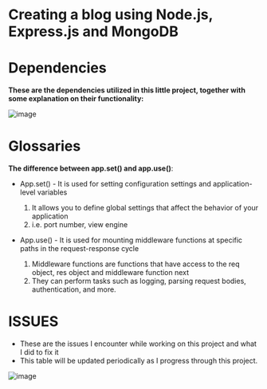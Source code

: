 # Creating a blog using Node.js, Express.js and MongoDB

# Dependencies

**These are the dependencies utilized in this little project, together with some explanation on their functionality:**

![image](https://github.com/asyikin22/Blog-Express-MongoDB/assets/148519441/7469db53-9503-4eac-b45e-28e9d5a9f7a9)

# Glossaries

**The difference between app.set() and app.use()**:
* App.set() - It  is used for setting configuration settings and application-level variables
  1) It allows you to define global settings that affect the behavior of your application
  2) i.e. port number, view engine
 
* App.use() - It is used for mounting middleware functions at specific paths in the request-response cycle
  1) Middleware functions are functions that have access to the req object, res object and middleware function next
  2) They can perform tasks such as logging, parsing request bodies, authentication, and more.
 

# ISSUES

* These are the issues I encounter while working on this project and what I did to fix it
* This table will be updated periodically as I progress through this project.

![image](https://github.com/asyikin22/Blog-Express-MongoDB/assets/148519441/d1025f21-1451-473b-a306-3dba1e8bdc00)



  
